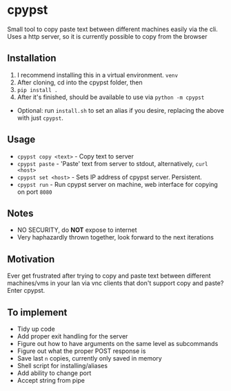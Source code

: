 # cpypst
Small tool to copy paste text between different machines easily via the cli. Uses a http server, so it is currently possible to copy from the browser

## Installation
1. I recommend installing this in a virtual environment. `venv`
2. After cloning, cd into the cpypst folder, then
3. `pip install .`
4. After it's finished, should be available to use via
`python -m cpypst`
- Optional: run `install.sh` to set an alias if you desire, replacing the above with just `cpypst`.

## Usage
- `cpypst copy <text>` - Copy text to server
- `cpypst paste` - 'Paste' text from server to stdout, alternatively, `curl <host>`
- `cpypst set <host>` - Sets IP address of cpypst server. Persistent.
- `cpypst run` - Run cpypst server on machine, web interface for copying on  port `8080`

## Notes
- NO SECURITY, do __NOT__ expose to internet
- Very haphazardly thrown together, look forward to the next iterations

## Motivation
Ever get frustrated after trying to copy and paste text between different machines/vms in your lan via vnc clients that don't support copy and paste? Enter cpypst.

## To implement
- Tidy up code
- Add proper exit handling for the server
- Figure out how to have arguments on the same level as subcommands
- Figure out what the proper POST response is
- Save last `n` copies, currently only saved in memory
- Shell script for installing/aliases
- Add ability to change port
- Accept string from pipe
